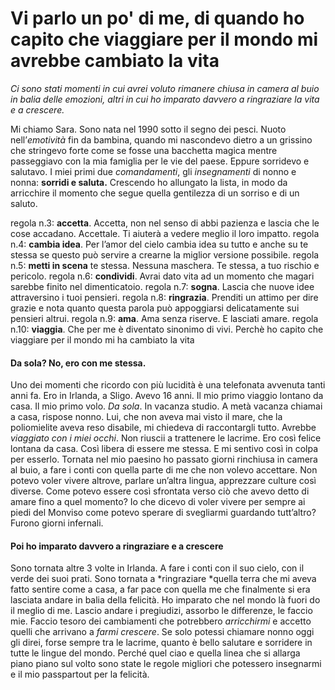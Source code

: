# Vi parlo un po' di me, di quando ho capito che viaggiare per il mondo mi avrebbe cambiato la vita

*Ci sono stati momenti in cui avrei voluto rimanere chiusa in camera al buio in balia delle emozioni, altri in cui ho imparato davvero a ringraziare la vita e a crescere.*

Mi chiamo Sara. Sono nata nel 1990 sotto il segno dei pesci. Nuoto nell’*emotività* fin da bambina, quando mi nascondevo dietro a un grissino che stringevo forte come se fosse una bacchetta magica mentre passeggiavo con la mia famiglia per le vie del paese. Eppure sorridevo e salutavo. 
I miei primi due *comandamenti*, gli *insegnamenti* di nonno e nonna: **sorridi e saluta.** Crescendo ho allungato la lista, in modo da arricchire il momento che segue quella gentilezza di un sorriso e di un saluto.

regola n.3: **accetta**. Accetta, non nel senso di abbi pazienza e lascia che le cose accadano. Accettale. Ti aiuterà a vedere meglio il loro impatto.
regola n.4: **cambia idea**. Per l’amor del cielo cambia idea su tutto e anche su te stessa se questo può servire a crearne la miglior versione possibile.
regola n.5: **metti in scena** te stessa. Nessuna maschera. Te stessa, a tuo rischio e pericolo.
regola n.6: **condividi**. Avrai dato vita ad un momento che magari sarebbe finito nel dimenticatoio.
regola n.7: **sogna**. Lascia che nuove idee attraversino i tuoi pensieri.
regola n.8: **ringrazia**. Prenditi un attimo per dire grazie e nota quanto questa parola può appoggiarsi delicatamente sui pensieri altrui.
regola n.9: **ama**. Ama senza riserve. E lasciati amare.
regola n.10: **viaggia**. Che per me è diventato sinonimo di vivi. Perchè ho capito che viaggiare per il mondo mi ha cambiato la vita

#### Da sola? No, ero con me stessa.

Uno dei momenti che ricordo con più lucidità è una telefonata avvenuta tanti anni fa. Ero in Irlanda, a Sligo. Avevo 16 anni. Il mio primo viaggio lontano da casa. Il mio primo volo. *Da sola*. In vacanza studio. 
A metà vacanza chiamai a casa, rispose nonno. Lui, che non aveva mai visto il mare, che la poliomielite aveva reso disabile, mi chiedeva di raccontargli tutto. Avrebbe *viaggiato con i miei occhi*. Non riuscii a trattenere le lacrime. Ero così felice lontana da casa. Così libera di essere me stessa. E mi sentivo così in colpa per esserlo. 
Tornata nel mio paesino ho passato giorni rinchiusa in camera al buio, a fare i conti con quella parte di me che non volevo accettare. Non potevo voler vivere altrove, parlare un’altra lingua, apprezzare culture così diverse. 
Come potevo essere così sfrontata verso ciò che avevo detto di amare fino a quel momento? Io che dicevo di voler vivere per sempre ai piedi del Monviso come potevo sperare di svegliarmi guardando tutt’altro? Furono giorni infernali.

#### Poi ho imparato davvero a ringraziare e a crescere

Sono tornata altre 3 volte in Irlanda. A fare i conti con il suo cielo, con il verde dei suoi prati. Sono tornata a *ringraziare *quella terra che mi aveva fatto sentire come a casa, a far pace con quella me che finalmente si era lasciata andare in balia della felicità. Ho imparato che nel mondo là fuori do il meglio di me. Lascio andare i pregiudizi, assorbo le differenze, le faccio mie. Faccio tesoro dei cambiamenti che potrebbero *arricchirmi* e accetto quelli che arrivano a *farmi crescere*. 
Se solo potessi chiamare nonno oggi gli direi, forse sempre tra le lacrime, quanto è bello salutare e sorridere in tutte le lingue del mondo. Perché quel ciao e quella linea che si allarga piano piano sul volto sono state le regole migliori che potessero insegnarmi e il mio passpartout per la felicità.
